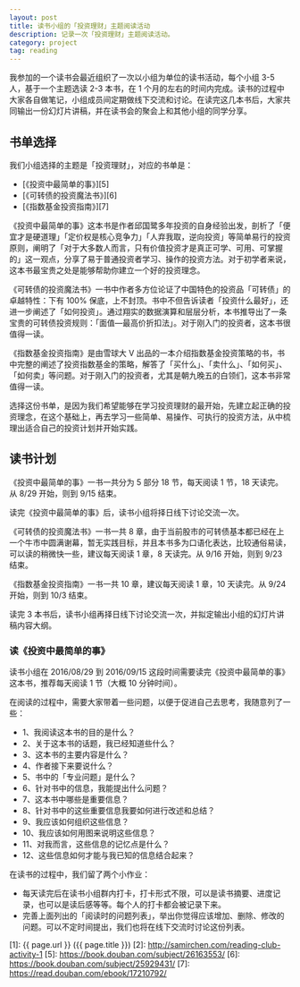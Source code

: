 ```yaml
---
layout: post
title: 读书小组的「投资理财」主题阅读活动
description: 记录一次「投资理财」主题阅读活动。
category: project
tag: reading
---
```



我参加的一个读书会最近组织了一次以小组为单位的读书活动，每个小组 3-5 人，基于一个主题选读 2-3 本书，在 1 个月的左右的时间内完成。读书的过程中大家各自做笔记，小组成员间定期做线下交流和讨论。在读完这几本书后，大家共同输出一份幻灯片讲稿，并在读书会的聚会上和其他小组的同学分享。


## 书单选择

我们小组选择的主题是「投资理财」，对应的书单是：

- [《投资中最简单的事》][5]
- [《可转债的投资魔法书》][6]
- [《指数基金投资指南》][7]

《投资中最简单的事》这本书是作者邱国鹭多年投资的自身经验出发，剖析了「便宜才是硬道理」「定价权是核心竞争力」「人弃我取，逆向投资」等简单易行的投资原则，阐明了「对于大多数人而言，只有价值投资才是真正可学、可用、可掌握的」这一观点，分享了易于普通投资者学习、操作的投资方法。对于初学者来说，这本书最宝贵之处是能够帮助你建立一个好的投资理念。

《可转债的投资魔法书》一书中作者多方位论证了中国特色的投资品「可转债」的卓越特性：下有 100% 保底，上不封顶。书中不但告诉读者「投资什么最好」，还进一步阐述了「如何投资」。通过翔实的数据演算和层层分析，本书推导出了一条宝贵的可转债投资规则：「面值—最高价折扣法」。对于刚入门的投资者，这本书很值得一读。

《指数基金投资指南》是由雪球大 V 出品的一本介绍指数基金投资策略的书，书中完整的阐述了投资指数基金的策略，解答了「买什么」、「卖什么」、「如何买」、「如何卖」等问题。对于刚入门的投资者，尤其是朝九晚五的白领们，这本书非常值得一读。

选择这份书单，是因为我们希望能够在学习投资理财的最开始，先建立起正确的投资理念，在这个基础上，再去学习一些简单、易操作、可执行的投资方法，从中梳理出适合自己的投资计划并开始实践。


## 读书计划

《投资中最简单的事》一书一共分为 5 部分 18 节，每天阅读 1 节，18 天读完。从 8/29 开始，则到 9/15 结束。

读完《投资中最简单的事》后，读书小组将择日线下讨论交流一次。

《可转债的投资魔法书》一书一共 8 章，由于当前股市的可转债基本都已经在上一个牛市中圆满谢幕，暂无实践目标，并且本书多为口语化表达，比较通俗易读，可以读的稍微快一些，建议每天阅读 1 章，8 天读完。从 9/16 开始，则到 9/23 结束。

《指数基金投资指南》一书一共 10 章，建议每天阅读 1 章，10 天读完。从 9/24 开始，则到 10/3 结束。

读完 3 本书后，读书小组再择日线下讨论交流一次，并拟定输出小组的幻灯片讲稿内容大纲。


### 读《投资中最简单的事》

读书小组在 2016/08/29 到 2016/09/15 这段时间需要读完《投资中最简单的事》这本书，推荐每天阅读 1 节（大概 10 分钟时间）。

在阅读的过程中，需要大家带着一些问题，以便于促进自己去思考，我随意列了一些：

- 1、我阅读这本书的目的是什么？
- 2、关于这本书的话题，我已经知道些什么？
- 3、这本书的主要内容是什么？
- 4、作者接下来要说什么？
- 5、书中的「专业问题」是什么？
- 6、针对书中的信息，我能提出什么问题？
- 7、这本书中哪些是重要信息？
- 8、针对书中的这些重要信息我要如何进行改述和总结？
- 9、我应该如何组织这些信息？
- 10、我应该如何用图来说明这些信息？
- 11、对我而言，这些信息的记忆点是什么？
- 12、这些信息如何才能与我已知的信息结合起来？

在读书的过程中，我们留了两个小作业：

- 每天读完后在读书小组群内打卡，打卡形式不限，可以是读书摘要、进度记录，也可以是读后感等等。每个人的打卡都会被记录下来。
- 完善上面列出的「阅读时的问题列表」，举出你觉得应该增加、删除、修改的问题。可以不定时间提出，我们也将在线下交流时讨论这份列表。




[SamirChen]: http://www.samirchen.com "SamirChen"
[1]: {{ page.url }} ({{ page.title }})
[2]: http://samirchen.com/reading-club-activity-1
[5]: https://book.douban.com/subject/26163553/
[6]: https://book.douban.com/subject/25929431/
[7]: https://read.douban.com/ebook/17210792/



